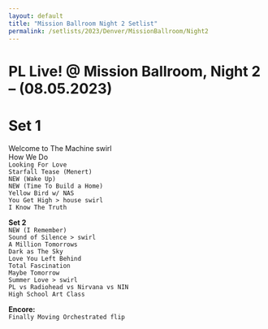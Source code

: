 ```yaml
---
layout: default
title: "Mission Ballroom Night 2 Setlist"
permalink: /setlists/2023/Denver/MissionBallroom/Night2
---
```


# PL Live! @ Mission Ballroom, Night 2 – (08.05.2023)<br>

# Set 1<br>
Welcome to The Machine swirl      <br>
How We Do                         <br>
`Looking For Love                  `<br>
`Starfall Tease (Menert)           `<br>
`NEW (Wake Up)                     `<br>
`NEW (Time To Build a Home)        `<br>
`Yellow Bird w/ NAS                `<br>
`You Get High > house swirl        `<br>
`I Know The Truth                  `<br>

**Set 2**<br>
`NEW (I Remember)                  `<br>
`Sound of Silence > swirl          `<br>
`A Million Tomorrows               `<br>
`Dark as The Sky                   `<br>
`Love You Left Behind              `<br>
`Total Fascination                 `<br>
`Maybe Tomorrow                    `<br>
`Summer Love > swirl               `<br>
`PL vs Radiohead vs Nirvana vs NIN `<br>
`High School Art Class             `<br>

**Encore:**<br>
`Finally Moving Orchestrated flip  `<br>

